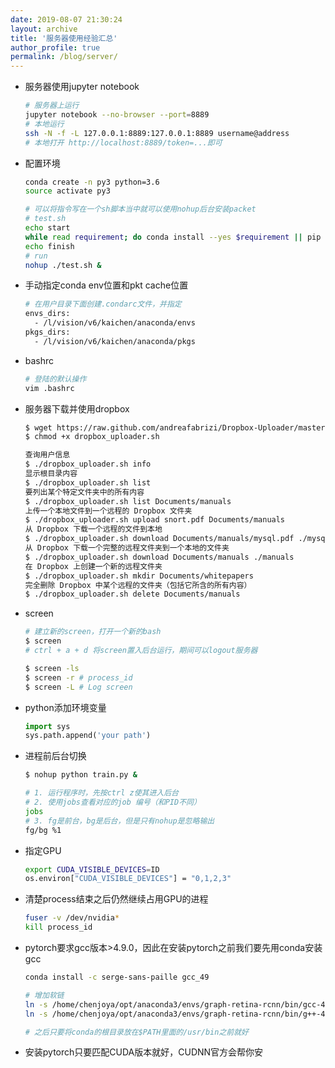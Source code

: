 ```yaml
---
date: 2019-08-07 21:30:24
layout: archive
title: '服务器使用经验汇总'
author_profile: true
permalink: /blog/server/
---
```


- 服务器使用jupyter notebook

  ```bash
  # 服务器上运行
  jupyter notebook --no-browser --port=8889
  # 本地运行
  ssh -N -f -L 127.0.0.1:8889:127.0.0.1:8889 username@address
  # 本地打开 http://localhost:8889/token=...即可
  ```

- 配置环境

  ```bash
  conda create -n py3 python=3.6
  source activate py3
  
  # 可以将指令写在一个sh脚本当中就可以使用nohup后台安装packet
  # test.sh
  echo start
  while read requirement; do conda install --yes $requirement || pip install $requirement; done < requirements.txt
  echo finish
  # run
  nohup ./test.sh &
  ```

- 手动指定conda env位置和pkt cache位置

  ```bash
  # 在用户目录下面创建.condarc文件，并指定
  envs_dirs:
    - /l/vision/v6/kaichen/anaconda/envs
  pkgs_dirs:
    - /l/vision/v6/kaichen/anaconda/pkgs
  ```

- bashrc

  ```bash
  # 登陆的默认操作
  vim .bashrc
  ```

- 服务器下载并使用dropbox

  ```bash
  $ wget https://raw.github.com/andreafabrizi/Dropbox-Uploader/master/dropbox_uploader.sh
  $ chmod +x dropbox_uploader.sh
  
  查询用户信息
  $ ./dropbox_uploader.sh info
  显示根目录内容
  $ ./dropbox_uploader.sh list
  要列出某个特定文件夹中的所有内容
  $ ./dropbox_uploader.sh list Documents/manuals
  上传一个本地文件到一个远程的 Dropbox 文件夹
  $ ./dropbox_uploader.sh upload snort.pdf Documents/manuals
  从 Dropbox 下载一个远程的文件到本地
  $ ./dropbox_uploader.sh download Documents/manuals/mysql.pdf ./mysql.pdf
  从 Dropbox 下载一个完整的远程文件夹到一个本地的文件夹
  $ ./dropbox_uploader.sh download Documents/manuals ./manuals
  在 Dropbox 上创建一个新的远程文件夹
  $ ./dropbox_uploader.sh mkdir Documents/whitepapers
  完全删除 Dropbox 中某个远程的文件夹（包括它所含的所有内容）
  $ ./dropbox_uploader.sh delete Documents/manuals
  ```

- screen

  ```bash
  # 建立新的screen，打开一个新的bash
  $ screen
  # ctrl + a + d 将screen置入后台运行，期间可以logout服务器
  
  $ screen -ls
  $ screen -r # process_id
  $ screen -L # Log screen
  ```

- python添加环境变量

  ```python
  import sys
  sys.path.append('your path')
  ```

- 进程前后台切换

  ```bash
  $ nohup python train.py &
  
  # 1. 运行程序时，先按ctrl z使其进入后台
  # 2. 使用jobs查看对应的job 编号（和PID不同）
  jobs
  # 3. fg是前台，bg是后台，但是只有nohup是忽略输出
  fg/bg %1
  ```

- 指定GPU

  ```bash
  export CUDA_VISIBLE_DEVICES=ID
  os.environ["CUDA_VISIBLE_DEVICES"] = "0,1,2,3"
  ```

- 清楚process结束之后仍然继续占用GPU的进程

  ```bash
  fuser -v /dev/nvidia*
  kill process_id
  ```

- pytorch要求gcc版本>4.9.0，因此在安装pytorch之前我们要先用conda安装gcc

  ```bash
  conda install -c serge-sans-paille gcc_49
  
  # 增加软链
  ln -s /home/chenjoya/opt/anaconda3/envs/graph-retina-rcnn/bin/gcc-4.9 /home/chenjoya/opt/anaconda3/envs/graph-retina-rcnn/bin/gcc  
  ln -s /home/chenjoya/opt/anaconda3/envs/graph-retina-rcnn/bin/g++-4.9 /home/chenjoya/opt/anaconda3/envs/graph-retina-rcnn/bin/g++
  
  # 之后只要将conda的根目录放在$PATH里面的/usr/bin之前就好
  ```

- 安装pytorch只要匹配CUDA版本就好，CUDNN官方会帮你安

